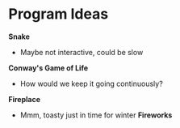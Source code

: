 # Program Ideas
**Snake**
 - Maybe not interactive, could be slow

**Conway's Game of Life**
 - How would we keep it going continuously?

**Fireplace**
 - Mmm, toasty just in time for winter
**Fireworks**
